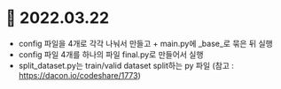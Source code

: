 # 📂 2022.03.22
- config 파일을 4개로 각각 나눠서 만들고 + main.py에 _base_로 묶은 뒤 실행
- config 파일 4개를 하나의 파일 final.py로 만들어서 실행 
- split_dataset.py는 train/valid dataset split하는 py 파일 (참고 : https://dacon.io/codeshare/1773)
